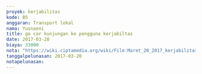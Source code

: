 ```yaml
---
proyek: kerjabilitas
kode: B5
anggaran: Transport lokal
nama: Yusnaeni
title: go car kunjungan ke pengguna kerjabiltas
date: 2017-03-20
biaya: 33000
nota: "https://wiki.ciptamedia.org/wiki/File:Maret_20_2017_kerjabilitas_B5_gocar_neni.jpg"
tanggalpelunasan: 2017-03-20
notapelunasan:
---
```


